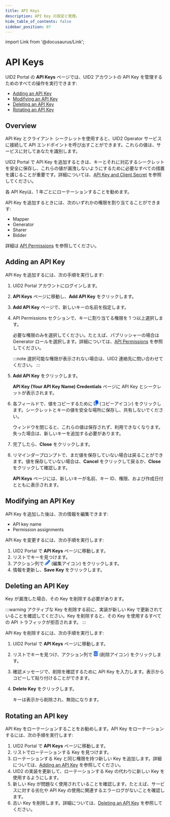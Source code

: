 ```yaml
---
title: API Keys
description: API Key の設定と管理。
hide_table_of_contents: false
sidebar_position: 07
---
```


import Link from '@docusaurus/Link';

# API Keys

UID2 Portal の **API Keys** ページでは、UID2 アカウントの API Key を管理するためのすべての操作を実行できます:

- [Adding an API Key](#adding-an-api-key)
- [Modifying an API Key](#modifying-an-api-key)
- [Deleting an API Key](#deleting-an-api-key)
- [Rotating an API Key](#rotating-an-api-key)

## Overview

API Key とクライアント シークレットを使用すると、UID2 Operator サービスに接続して API エンドポイントを呼び出すことができます。これらの値は、サービスに対してあなたを識別します。

UID2 Portal で API Key を追加するときは、キーとそれに対応するシークレットを安全に保存し、これらの値が漏洩しないようにするために必要なすべての措置を講じることが重要です。詳細については、[API Key and Client Secret](../getting-started/gs-credentials.md#api-key-and-client-secret) を参照してください。

各 API Keyは、1 年ごとにローテーションすることを勧めます。

API Key を追加するときには、次のいずれかの権限を割り当てることができます:

- Mapper
- Generator
- Sharer
- Bidder

詳細は [API Permissions](../getting-started/gs-permissions.md) を参照してください。

## Adding an API Key

API Key を追加するには、次の手順を実行します:

1. UID2 Portal アカウントにログインします。
1. **API Keys** ページに移動し、**Add API Key** をクリックします。
1. **Add API Key** ページで、新しいキーの名前を指定します。
1. API Permissions セクションで、キーに割り当てる権限を 1 つ以上選択します。

    必要な権限のみを選択してください。たとえば、パブリッシャーの場合は Generator ロールを選択します。詳細については、[API Permissions](../getting-started/gs-permissions.md) を参照してください。

    :::note
    選択可能な権限が表示されない場合は、UID2 連絡先に問い合わせてください。
    :::

1. **Add API Key** をクリックします。
   
      **API Key (Your API Key Name) Credentials** ページに API Key とシークレットが表示されます。

1. 各フィールドで、値をコピーするために ![the Copy icon](images/icon-copy-solid.png) (コピーアイコン) をクリックします。シークレットとキーの値を安全な場所に保存し、共有しないでください。
   
      ウィンドウを閉じると、これらの値は保存されず、利用できなくなります。失った場合は、新しいキーを追加する必要があります。

1. 完了したら、**Close** をクリックします。

1. リマインダープロンプトで、まだ値を保存していない場合は戻ることができます。値を保存していない場合は、**Cancel** をクリックして戻るか、**Close** をクリックして確認します。

   **API Keys** ページには、新しいキーが名前、キー ID、権限、および作成日付とともに表示されます。

## Modifying an API Key

API Key を追加した後は、次の情報を編集できます:

- API key name
- Permission assignments 

API Key を変更するには、次の手順を実行します:

1. UID2 Portal で **API Keys** ページに移動します。
1. リストでキーを見つけます。
1. アクション列で ![the Edit icon](images/icon-pencil-solid.png) (編集アイコン) をクリックします。
1. 情報を更新し、**Save Key** をクリックします。

## Deleting an API Key

Key が漏洩した場合、その Key を削除する必要があります。

:::warning
アクティブな Key を削除する前に、実装が新しい Key で更新されていることを確認してください。Key を削除すると、その Key を使用するすべての API トラフィックが拒否されます。
:::

API Key を削除するには、次の手順を実行します:

1. UID2 Portal で **API Keys** ページに移動します。
1. リストでキーを見つけ、アクション列で ![the Delete icon](images/icon-trash-can-solid.png) (削除アイコン) をクリックします。
1. 確認メッセージで、削除を確認するために API Key を入力します。表示からコピーして貼り付けることができます。
2. **Delete Key** をクリックします。

   キーは表示から削除され、無効になります。

## Rotating an API key

API Key をローテーションすることをお勧めします。API Key をローテーションするには、次の手順を実行します:

1. UID2 Portal で **API Keys** ページに移動します。
1. リストでローテーションする Key を見つけます。
1. ローテーションする Key と同じ権限を持つ新しい Key を追加します。詳細については、[Adding an API Key](#adding-an-api-key) を参照してください。
1. UID2 の実装を更新して、ローテーションする Key の代わりに新しい Key を使用するようにします。
1. 新しい Key が問題なく使用されていることを確認します。たとえば、サービスに対する劣化や API Key の使用に関連するエラーログがないことを確認します。
1. 古い Key を削除します。詳細については、[Deleting an API Key](#deleting-an-api-key) を参照してください。

